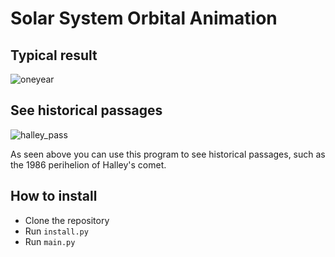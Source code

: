 # Solar System Orbital Animation

## Typical result

![oneyear](https://user-images.githubusercontent.com/106428188/205493487-c7c5a586-6e39-49aa-a124-fcdee576bf52.gif)




## See historical passages

![halley_pass](https://user-images.githubusercontent.com/106428188/205494007-08c95107-c99e-4db4-aeb1-b650e38550a4.gif)


As seen above you can use this program to see historical passages, such as the 1986 perihelion of Halley's comet.


## How to install

- Clone the repository
- Run `install.py`
- Run `main.py`
